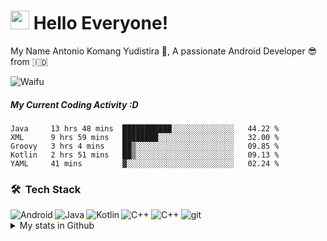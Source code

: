 <h1><img src="https://emojis.slackmojis.com/emojis/images/1531849430/4246/blob-sunglasses.gif?1531849430" width="30"/> Hello Everyone!</h1>

My Name Antonio Komang Yudistira :slightly_smiling_face:, A passionate Android Developer 😎 from :indonesia:

![Waifu](https://media.tenor.com/images/65c7440150143f89acf1c29bd31d26c1/tenor.gif)

##### My Current Coding Activity :D
<!--START_SECTION:waka-->
```text
Java     13 hrs 48 mins  ███████████░░░░░░░░░░░░░░   44.22 % 
XML      9 hrs 59 mins   ████████░░░░░░░░░░░░░░░░░   32.00 % 
Groovy   3 hrs 4 mins    ██▒░░░░░░░░░░░░░░░░░░░░░░   09.85 % 
Kotlin   2 hrs 51 mins   ██▒░░░░░░░░░░░░░░░░░░░░░░   09.13 % 
YAML     41 mins         ▓░░░░░░░░░░░░░░░░░░░░░░░░   02.24 % 
```
<!--END_SECTION:waka-->


### 🛠 &nbsp;Tech Stack
<img align="left" alt="Android"  src="https://img.shields.io/badge/-Android-3DDC84?style=flat-square&logo=android&logoColor=white"/>
<img align="left" alt="Java"  src="https://img.shields.io/badge/-Java-007396?style=flat-square&logo=java&logoColor=white"/>
<img align="left" alt="Kotlin"  src="https://img.shields.io/badge/-Kotlin-0095D5?style=flat-square&logo=kotlin&logoColor=white"/>
<img align="left" alt="C++"  src="https://img.shields.io/badge/-Google_Cloud_Platform-1a73e8?style=flat-square&logo=google-cloud&logoColor=white"/>
<img align="left" alt="C++"  src="https://img.shields.io/badge/-Firebase-ffca28?style=flat-square&logo=firebase&logoColor=white"/>
<img alt="git" src="https://img.shields.io/badge/-Git-F05032?style=flat-square&logo=git&logoColor=white" />

<details>
  <summary>My stats in Github</summary>
  <br>
  <img src="https://github-readme-stats.vercel.app/api?username=komangss&show_icons=true">
  <img src="https://github-profile-trophy.vercel.app/?username=komangss">
  <hr>
  <p align="left"><img align="left" src="https://github-readme-stats.vercel.app/api/top-langs?username=komangss&show_icons=true&locale=en&layout=compact&theme=radical" alt="vaulstein" /></p>
 <p><img align="center" src="https://github-readme-streak-stats.herokuapp.com/?user=komangss&theme=radical" alt="komangss" /></p> 

![GitHub Activity Graph](https://activity-graph.herokuapp.com/graph?username=komangss&bg_color=000000&color=4fff67&line=4fff67&point=ffffff&area=true&hide_border=true)  
</details>
